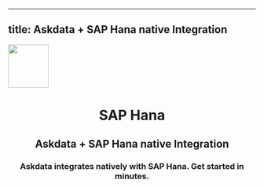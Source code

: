 
  ---
  title: Askdata + SAP Hana native Integration
  ---

<img class="dataset_icon mx-auto d-block mb-4" width="82" height="88" src="https://chart.askdata.com/datasets/icons/sap-hana.png" alt="">
<h1 class="dataset_title" style="text-align: center;">SAP Hana</h1>
<h2 class="dataset_subtitle" style="text-align: center;">Askdata + SAP Hana native Integration</h2> 
<h3 class="dataset_description" style="text-align: center;">Askdata integrates natively with  SAP Hana. Get started in minutes.</h3> 

  